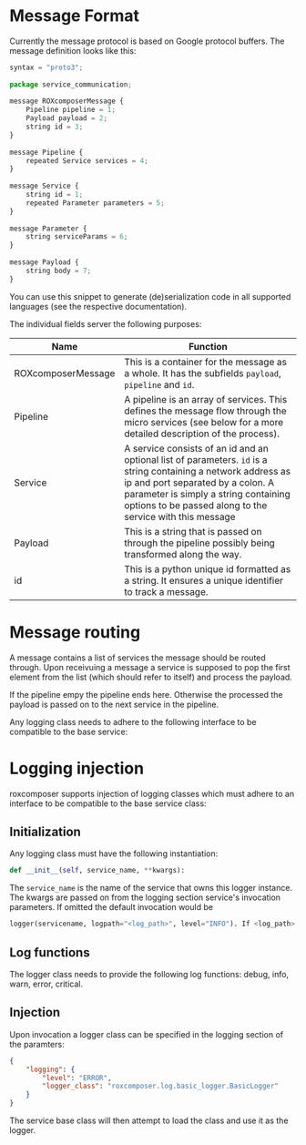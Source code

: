 # Message Format

Currently the message protocol is based on Google protocol buffers. The message definition looks like this:
```javascript
syntax = "proto3";
 
package service_communication;
 
message ROXcomposerMessage {
    Pipeline pipeline = 1;
    Payload payload = 2;
    string id = 3;
}
 
message Pipeline {
    repeated Service services = 4;
}
 
message Service {
    string id = 1;
    repeated Parameter parameters = 5;
}
 
message Parameter {
    string serviceParams = 6;
}
 
message Payload {
    string body = 7;
}
```

You can use this snippet to generate (de)serialization code in all supported languages (see the respective documentation).

The individual fields server the following purposes:

| Name | Function |
| ---- | -------- |
| ROXcomposerMessage	| This is a container for the message as a whole. It has the subfields `payload`, `pipeline` and `id`. |
| Pipeline | A pipeline is an array of services. This defines the message flow through the micro services (see below for a more detailed description of the process). |
| Service | A service consists of an id and an optional list of parameters. `id` is a string containing a network address as ip and port separated by a colon. A parameter is simply a string containing options to be passed along to the service with this message |
| Payload | This is a string that is passed on through the pipeline possibly being transformed along the way. |
| id | This is a python unique id formatted as a string. It ensures a unique identifier to track a message. |

# Message routing

A message contains a list of services the message should be routed through. Upon receivuing a message a service is supposed to pop the first element from the list (which should refer to itself) and process the payload.

If the pipeline empy the pipeline ends here. Otherwise the processed the payload is passed on to the next service in the pipeline.

Any logging class needs to adhere to the following interface to be compatible to the base service:

# Logging injection

roxcomposer supports injection of logging classes which must adhere to an interface to be compatible to the base service class:

## Initialization

Any logging class must have the following instantiation:

```python
def __init__(self, service_name, **kwargs):
```

The `service_name` is the name of the service that owns this logger instance. The kwargs are passed on from the logging section service's invocation parameters. If omitted the default invocation would be

```python
logger(servicename, logpath="<log_path>", level="INFO"). If <log_path> is a directory path then should be created a file with the service name otherwise will be create a file, names <log_path>
```

## Log functions

The logger class needs to provide the following log functions: debug, info, warn, error, critical.

## Injection

Upon invocation a logger class can be specified in the logging section of the paramters:

```json
{
    "logging": {
        "level": "ERROR",
        "logger_class": "roxcomposer.log.basic_logger.BasicLogger"
    }
}
```

The service base class will then attempt to load the class and use it as the logger.

